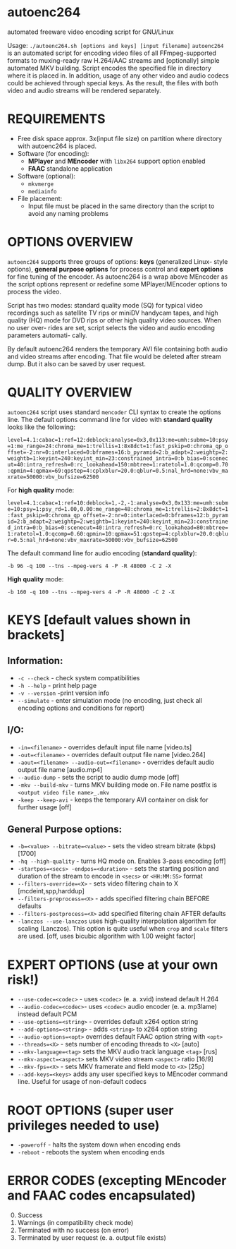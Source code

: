 # autoenc264
automated freeware video encoding script for GNU/Linux

Usage: `./autoenc264.sh [options and keys] [input filename]`
`autoenc264` is an automated script for encoding video files of all FFmpeg-supported formats to muxing-ready raw H.264/AAC streams and [optionally] simple automated MKV building. Script encodes the specified file in directory where it
is placed in. In addition, usage of any other video and audio codecs could be achieved through special keys. As the result, the files with both video and audio streams will be rendered separately.

REQUIREMENTS
===
- Free disk space  approx. 3x(input file size) on partition where directory with autoenc264 is placed.
- Software (for encoding):
	- **MPlayer** and **MEncoder** with `libx264` support option enabled
	- **FAAC** standalone application
- Software (optional):
	- `mkvmerge`
	- `mediainfo`
- File placement:
	- Input file must be placed in the same directory than the script to avoid any naming problems

OPTIONS OVERVIEW
===
`autoenc264` supports three groups of options: **keys** (generalized Linux-
style options), **general purpose options** for process control and **expert options**
for fine tuning of the encoder. As autoenc264 is a wrap above MEncoder as the
script options represent or redefine some MPlayer/MEncoder options to process
the video. 

Script has two modes: standard quality mode (SQ) for typical video
recordings such as satellite TV rips or miniDV handycam tapes, and high quality
(HQ) mode for DVD rips or other high quality video sources. When no user over-
rides are set, script selects the video and audio encoding parameters automati-
cally.

 By default autoenc264 renders the temporary AVI file containing both
audio and video streams after encoding. That file would be deleted after stream
dump. But it also can be saved by user request.

QUALITY OVERVIEW
===
`autoenc264` script uses standard `mencoder` CLI syntax to create the options line. The default options command line for video with **standard quality** looks like the following:

`level=4.1:cabac=1:ref=12:deblock:analyse=0x3,0x113:me=umh:subme=10:psy=1:me_range=24:chroma_me=1:trellis=1:8x8dct=1:fast_pskip=0:chroma_qp_offset=-2:nr=0:interlaced=0:bframes=16:b_pyramid=2:b_adapt=2:weightp=2:weightb=1:keyint=240:keyint_min=23:constrained_intra=0:b_bias=0:scenecut=40:intra_refresh=0:rc_lookahead=150:mbtree=1:ratetol=1.0:qcomp=0.70:qpmin=4:qpmax=69:qpstep=4:cplxblur=20.0:qblur=0.5:nal_hrd=none:vbv_maxrate=50000:vbv_bufsize=62500`

For **high quality** mode:

`level=4.1:cabac=1:ref=10:deblock=1,-2,-1:analyse=0x3,0x133:me=umh:subme=10:psy=1:psy_rd=1.00,0.00:me_range=48:chroma_me=1:trellis=2:8x8dct=1:fast_pskip=0:chroma_qp_offset=-2:nr=0:interlaced=0:bframes=12:b_pyramid=2:b_adapt=2:weightp=2:weightb=1:keyint=240:keyint_min=23:constrained_intra=0:b_bias=0:scenecut=40:intra_refresh=0:rc_lookahead=80:mbtree=1:ratetol=1.0:qcomp=0.60:qpmin=10:qpmax=51:qpstep=4:cplxblur=20.0:qblur=0.5:nal_hrd=none:vbv_maxrate=50000:vbv_bufsize=62500`

The default command line for audio encoding (**standard quality**):

`-b 96 -q 100 --tns --mpeg-vers 4 -P -R 48000 -C 2 -X`

**High quality** mode:

`-b 160 -q 100 --tns --mpeg-vers 4 -P -R 48000 -C 2 -X`

KEYS [default values shown in brackets]
===
## Information:
- `-c --check` - check system compatibilities
- `-h --help` - print help page
- `-v --version` -print version info
- `--simulate` - enter simulation mode (no encoding, just check
    all encoding options and conditions for report)
		
## I/O:
- `-in=<filename>` - overrides default input file name [video.ts]
- `-out=<filename>` - overrides default output file name [video.264]
- `-aout=<filename> --audio-out=<filename>` - overrides default audio output file name [audio.mp4]
- `--audio-dump` - sets the script to audio dump mode [off]
- `-mkv --build-mkv` - turns MKV building mode on. File name postfix is `<output video file name>_.mkv`
- `-keep --keep-avi` - keeps the temporary AVI container on disk for further usage [off]

## General Purpose options:
- `-b=<value> --bitrate=<value>` - sets the video stream bitrate (kbps) [1700]
- `-hq --high-quality` - turns HQ mode on. Enables 3-pass encoding [off]
- `-startpos=<secs> -endpos=<duration>` - sets the starting position and duration of the stream to encode in `<secs>` or `<HH:MM:SS>` format
- `--filters-override=<X>` - sets video filtering chain to X [mcdeint,spp,harddup]
- `--filters-preprocess=<X>` - adds specified filtering chain BEFORE defaults
- `--filters-postprocess=<X>` add specified filtering chain AFTER defaults
- `-lanczos --use-lanczos` uses high-quality interpolation algorithm for scaling (Lanczos). This option is quite useful when `crop` and `scale` filters are used. [off, uses bicubic algorithm with 1.00 weight factor]

EXPERT OPTIONS (use at your own risk!)
===
- `--use-codec=<codec>` - uses `<codec>` (e. a. xvid) instead default H.264
- `--audio-codec=<codec>`- uses `<codec>` audio encoder (e. a. mp3lame) instead default PCM
- `--use-options=<string>` - overrides default x264 option string
- `--add-options=<string>` - adds `<string>` to x264 option string
- `--audio-options=<opt>` overrides default FAAC option string with `<opt>`
- `--threads=<X>` - sets number of encoding threads to `<X>` [auto]
- `--mkv-language=<tag>` sets the MKV audio track language `<tag>` [rus]
- `--mkv-aspect=<aspect>` sets MKV video stream `<aspect>` ratio [16/9]
- `--mkv-fps=<X>` - sets MKV framerate and field mode to `<X>` [25p]
- `--add-keys=<keys>` adds any user specified keys to MEncoder command line. Useful for usage of non-default codecs

ROOT OPTIONS (super user privileges needed to use)
===
- `-poweroff` - halts the system down when encoding ends
- `-reboot` - reboots the system when encoding ends

ERROR CODES (excepting MEncoder and FAAC codes encapsulated)
===
0. Success
1. Warnings (in compatibility check mode)
2. Terminated with no success (on error)
3. Terminated by user request (e. a. output file exists)

